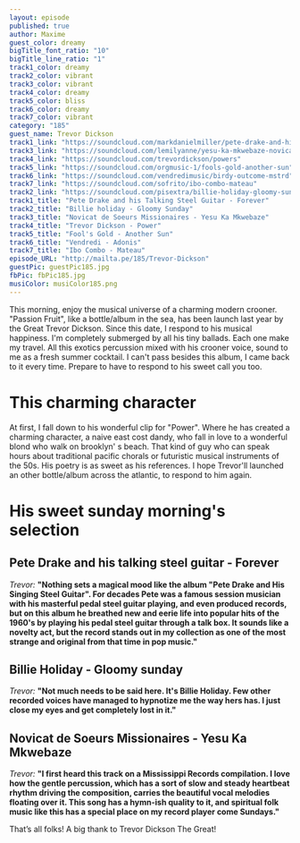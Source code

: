```yaml
---
layout: episode
published: true
author: Maxime
guest_color: dreamy
bigTitle_font_ratio: "10"
bigTitle_line_ratio: "1"
track1_color: dreamy
track2_color: vibrant
track3_color: vibrant
track4_color: dreamy
track5_color: bliss
track6_color: dreamy
track7_color: vibrant
category: "185"
guest_name: Trevor Dickson
track1_link: "https://soundcloud.com/markdanielmiller/pete-drake-and-his-talking-steel-guitar-forever"
track3_link: "https://soundcloud.com/lemilyanne/yesu-ka-mkwebaze-novicat-de"
track4_link: "https://soundcloud.com/trevordickson/powers"
track5_link: "https://soundcloud.com/orgmusic-1/fools-gold-another-sun"
track6_link: "https://soundcloud.com/vendredimusic/birdy-outcome-mstrd"
track7_link: "https://soundcloud.com/sofrito/ibo-combo-mateau"
track2_link: "https://soundcloud.com/pisextra/billie-holiday-gloomy-sunday"
track1_title: "Pete Drake and his Talking Steel Guitar - Forever"
track2_title: "Billie holiday - Gloomy Sunday"
track3_title: "Novicat de Soeurs Missionaires - Yesu Ka Mkwebaze"
track4_title: "Trevor Dickson - Power"
track5_title: "Fool's Gold - Another Sun"
track6_title: "Vendredi - Adonis"
track7_title: "Ibo Combo - Mateau"
episode_URL: "http://mailta.pe/185/Trevor-Dickson"
guestPic: guestPic185.jpg
fbPic: fbPic185.jpg
musiColor: musiColor185.png
---
```


<p id="introduction">This morning, enjoy the musical universe of a charming modern crooner. "Passion Fruit", like a bottle/album in the sea, has been launch last year by the Great Trevor Dickson. Since this date, I respond to his musical happiness. I'm completely submerged by all his tiny ballads. Each one make my travel. All this exotics percussion mixed with his crooner voice, sound to me as a fresh summer cocktail. I can't pass besides this album, I came back to it every time. Prepare to have to respond to his sweet call you too. </p>
 
# This charming character


At first, I fall down to his wonderful clip for "Power". Where he has created a charming character, a naive east cost dandy, who fall in love to a wonderful blond who walk on brooklyn' s beach. That kind of guy who can speak hours about traditional pacific chorals or futuristic musical instruments of the 50s. His poetry is as sweet as his references. I hope Trevor'll launched an other bottle/album across the atlantic, to respond to him again. 
 
# His sweet sunday morning's selection

## Pete Drake and his talking steel guitar - Forever
_Trevor:_ **"**Nothing sets a magical mood like the album "Pete Drake and His Singing Steel Guitar". For decades Pete was a famous session musician with his masterful pedal steel guitar playing, and even produced records, but on this album he breathed new and eerie life into popular hits of the 1960's by playing his pedal steel guitar through a talk box. It sounds like a novelty act, but the record stands out in my collection as one of the most strange and original from that time in pop music.**"**
 
## Billie Holiday - Gloomy sunday
_Trevor:_ **"**Not much needs to be said here. It's Billie Holiday. Few other recorded voices have managed to hypnotize me the way hers has. I just close my eyes and get completely lost in it.**"**
 
## Novicat de Soeurs Missionaires - Yesu Ka Mkwebaze
_Trevor:_ **"**I first heard this track on a Mississippi Records compilation. I love how the gentle percussion, which has a sort of slow and steady heartbeat rhythm driving the composition, carries the beautiful vocal melodies floating over it. This song has a hymn-ish quality to it, and spiritual folk music like this has a special place on my record player come Sundays.**"**
 
<p id="outroduction">
That’s all folks! A big thank to Trevor Dickson The Great! 
</p>